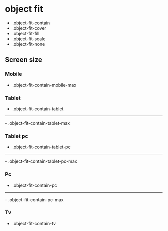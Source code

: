 # object fit

- .object-fit-contain
- .object-fit-cover
- .object-fit-fill
- .object-fit-scale
- .object-fit-none

## Screen size

### Mobile

- .object-fit-contain-mobile-max

### Tablet

- .object-fit-contain-tablet
<hr>
- .object-fit-contain-tablet-max

### Tablet pc

- .object-fit-contain-tablet-pc
<hr>
- .object-fit-contain-tablet-pc-max

### Pc

- .object-fit-contain-pc
<hr>
- .object-fit-contain-pc-max

### Tv

- .object-fit-contain-tv
